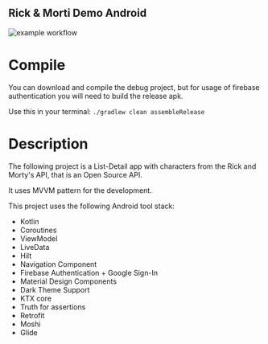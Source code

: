 ## Rick & Morti Demo Android

![example workflow](https://github.com/josevillablanca/rick-and-morty-demo/actions/workflows/android.yml/badge.svg)

# Compile
You can download and compile the debug project, but for usage of firebase authentication you will need to build the release apk.

Use this in your terminal:
`./gradlew clean assembleRelease`

# Description

The following project is a List-Detail app with characters from the Rick and Morty's API, that is an Open Source API.

It uses MVVM pattern for the development.

This project uses the following Android tool stack:

- Kotlin
- Coroutines
- ViewModel
- LiveData
- Hilt
- Navigation Component
- Firebase Authentication + Google Sign-In
- Material Design Components
- Dark Theme Support
- KTX core
- Truth for assertions
- Retrofit
- Moshi
- Glide